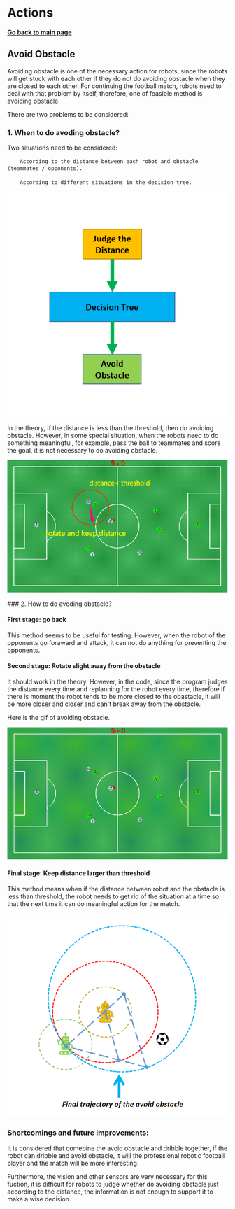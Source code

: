 # **Actions**

**[Go back to main page](../../Documentation.md)**

## Avoid Obstacle

Avoiding obstacle is one of the necessary action for robots, since the robots will get stuck with each other if they do not do avoiding obstacle when they are closed to each other. 
For continuing the football match, robots need to deal with that problem by itself, therefore, one of feasible method is avoiding obstacle.

There are two problems to be considered:

### 1. When to do avoding obstacle?

   Two situations need to be considered:
   
        According to the distance between each robot and obstacle (teammates / opponents).
        
        According to different situations in the decision tree.
   
   <p align="center">
      <img src="../../Images/avoid_obstacle_flow.png" />
   </p>
   
   In the theory, if the distance is less than the threshold, then do avoiding obstacle. However, in some special situation, when the robots need to do something meaningful, for example, pass the ball to teammates and score the goal, it is not necessary to do avoiding obstacle. 
   <p align="center">
      <img src="../../Images/Avoid_obstacle.png" />
   </p>
### 2. How to do avoding obstacle?
   
   #### First stage: go back
   
   This method seems to be useful for testing. However, when the robot of the opponents go foraward and attack, it can not do anything for preventing the opponents.
        
   #### Second stage: Rotate slight away from the obstacle
   
   It should work in the theory. However, in the code, since the program judges the distance every time and replanning for the robot every time,  therefore if there is moment the robot tends to be more closed to the obastacle, it will be more closer and closer and can't break away from the obstacle.
   
   Here is the gif of avoiding obstacle.
   
   <p align="center">
      <img src="../../Images/Avoid_obstacle.gif" />
   </p>
   
   #### Final stage: Keep distance larger than threshold
   
   This method means when if the distance between robot and the obstacle is less than threshold, the robot needs to get rid of the situation at a time so that the next time it can do meaningful action for the match. 
   
   <p align="center">
      <img src="../../Images/avoid_obstacle_theory.png" />
   </p>
   
### Shortcomings and future improvements:
   
   It is considered that comebine the avoid obstacle and dribble together, if the robot can dribble and avoid obstacle, it will the professional robotic football player and the match will be more interesting.
   
   Furthermore, the vision and other sensors are very necessary for this fuction, it is difficult for robots to judge whether do avoiding obstacle just according to the distance, the information is not enough to support it to make a wise decision.  
        
</p>
